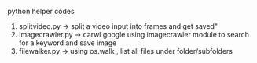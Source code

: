 python helper codes 

1. splitvideo.py -> split a video input into frames and get saved" 
2. imagecrawler.py -> carwl google using imagecrawler module to search for a keyword and save image
3. filewalker.py -> using os.walk , list all files under folder/subfolders
